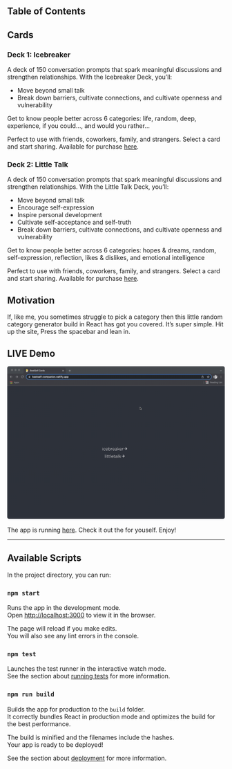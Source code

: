 ## Table of Contents


## Cards

### Deck 1: Icebreaker

A deck of 150 conversation prompts that spark meaningful discussions and strengthen relationships. With the Icebreaker Deck, you’ll:

- Move beyond small talk
- Break down barriers, cultivate connections, and cultivate openness and vulnerability

Get to know people better across 6 categories: life, random, deep, experience, if you could…, and would you rather...

Perfect to use with friends, coworkers, family, and strangers. Select a card and start sharing.
Available for purchase [here](https://bestself.co/products/icebreaker-deck).

### Deck 2: Little Talk

A deck of 150 conversation prompts that spark meaningful discussions and strengthen relationships. With the Little Talk Deck, you’ll:

- Move beyond small talk
- Encourage self-expression
- Inspire personal development
- Cultivate self-acceptance and self-truth
- Break down barriers, cultivate connections, and cultivate openness and vulnerability

Get to know people better across 6 categories: hopes & dreams, random, self-expression, reflection, likes & dislikes, and emotional intelligence

Perfect to use with friends, coworkers, family, and strangers. Select a card and start sharing.
Available for purchase [here](https://bestself.co/products/little-talk-deck).

## Motivation

If, like me, you sometimes struggle to pick a category then this little random category generator build in React has got you covered. It’s super simple. Hit up the site, Press the spacebar and lean in. 

## LIVE Demo
![bestself companion app](./assets/images/bestself-companion.gif)

The app is running [here](https://bestself-companion.netlify.app/). Check it out the for youself. Enjoy!

---

## Available Scripts

In the project directory, you can run:

### `npm start`

Runs the app in the development mode.\
Open [http://localhost:3000](http://localhost:3000) to view it in the browser.

The page will reload if you make edits.\
You will also see any lint errors in the console.

### `npm test`

Launches the test runner in the interactive watch mode.\
See the section about [running tests](https://facebook.github.io/create-react-app/docs/running-tests) for more information.

### `npm run build`

Builds the app for production to the `build` folder.\
It correctly bundles React in production mode and optimizes the build for the best performance.

The build is minified and the filenames include the hashes.\
Your app is ready to be deployed!

See the section about [deployment](https://facebook.github.io/create-react-app/docs/deployment) for more information.
